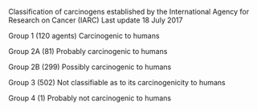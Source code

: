 Classification of carcinogens established by the International Agency for Research on Cancer (IARC)
Last update 18 July 2017

Group 1	(120 agents)
Carcinogenic to humans
	
Group 2A (81)
Probably carcinogenic to humans

Group 2B (299)
Possibly carcinogenic to humans

Group 3 (502)
Not classifiable as to its carcinogenicity to humans

Group 4	(1)
Probably not carcinogenic to humans
